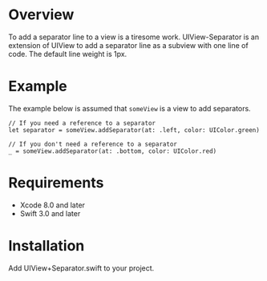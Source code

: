# Overview
To add a separator line to a view is a tiresome work. UIView-Separator is an extension of UIView to add a separator line as a subview with one line of code. The default line weight is 1px.

# Example
The example below is assumed that `someView` is a view to add separators.

```
// If you need a reference to a separator
let separator = someView.addSeparator(at: .left, color: UIColor.green)

// If you don't need a reference to a separator
_ = someView.addSeparator(at: .bottom, color: UIColor.red)
```

# Requirements
- Xcode 8.0 and later
- Swift 3.0 and later

# Installation
Add UIView+Separator.swift to your project.